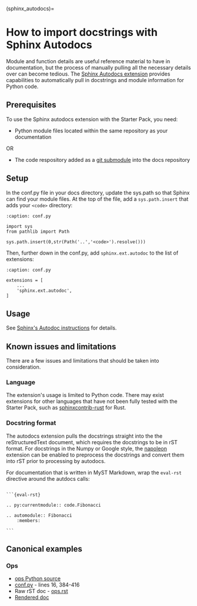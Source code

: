 (sphinx_autodocs)=

# How to import docstrings with Sphinx Autodocs

Module and function details are useful reference material to have in documentation, but the process of manually pulling all the necessary details over can become tedious. The [Sphinx Autodocs extension](https://www.sphinx-doc.org/en/master/usage/extensions/autodoc.html) provides capabilities to automatically pull in docstrings and module information for Python code.

## Prerequisites

To use the Sphinx autodocs extension with the Starter Pack, you need:

* Python module files located within the same repository as your documentation

OR

* The code respository added as a [git submodule](https://git-scm.com/book/en/v2/Git-Tools-Submodules) into the docs repository


## Setup

In the conf.py file in your docs directory, update the sys.path so that Sphinx can find your module files. At the top of the file, add a `sys.path.insert` that adds your `<code>` directory:

```{code-block} python
:caption: conf.py

import sys
from pathlib import Path

sys.path.insert(0,str(Path('..','<code>').resolve()))
```

Then, further down in the conf.py, add `sphinx.ext.autodoc` to the list of extensions:

```{code-block} python
:caption: conf.py

extensions = [
    ...
    'sphinx.ext.autodoc',
]
```

## Usage

See [Sphinx's Autodoc instructions](https://www.sphinx-doc.org/en/master/usage/extensions/autodoc.html#usage) for details.

## Known issues and limitations

There are a few issues and limitations that should be taken into consideration.

### Language
The extension's usage is limited to Python code. There may exist extensions for other languages that have not been fully tested with the Starter Pack, such as [sphinxcontrib-rust](https://sphinxcontrib-rust.readthedocs.io/en/stable/) for Rust.

### Docstring format

The autodocs extension pulls the docstrings straight into the the reStructuredText document, which requires the docstrings to be in rST format. For docstrings in the Numpy or Google style, the [napoleon](https://www.sphinx-doc.org/en/master/usage/extensions/napoleon.html#module-sphinx.ext.napoleon) extension can be enabled to preprocess the docstrings and convert them into rST prior to processing by autodocs.

For documentation that is written in MyST Markdown, wrap the `eval-rst` directive around the autdocs calls:

````{code-block} md

```{eval-rst}

.. py:currentmodule:: code.Fibonacci

.. automodule:: Fibonacci
    :members:

```

````

## Canonical examples

### Ops
* [ops Python source](https://github.com/canonical/operator/tree/main/ops)
* [conf.py](https://github.com/canonical/operator/blob/main/docs/conf.py) - lines 16, 384-416
* Raw rST doc - [ops.rst](https://github.com/canonical/operator/blob/main/docs/reference/ops.rst)
* [Rendered doc](https://documentation.ubuntu.com/ops/latest/reference/ops/)


<!-- 
### Starcraft (not using Starter Pack) 
* [Python source](https://github.com/canonical/craft-application/blob/main/craft_application/services/project.py)
* [conf.py](https://github.com/canonical/craft-application/blob/436e0d53a17c5128271292167de5050979c5bfd4/docs/conf.py)
    * Line 65
* [Raw rST doc](https://github.com/canonical/craft-application/blob/436e0d53a17c5128271292167de5050979c5bfd4/docs/reference/services/project.rst?plain=1#L98)
    * Lines 3, 98-101
* [Rendered doc](https://canonical-craft-application.readthedocs-hosted.com/en/latest/reference/services/project/#craft_application.services.project.ProjectService) 
-->